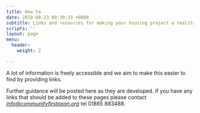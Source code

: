 ```yaml
---
title: How to
date: 2018-08-23 09:30:33 +0000
subtitle: Links and resources for making your housing project a reality
scripts: ''
layout: page
menu:
  header:
    weight: 2

---
```

A lot of information is freely accessible and we aim to make this easier to find by providing links.

Further guidance will be posted here as they are developed. If you have any links that should be added to these pages please contact [_info@communityfirstoxon.org_]() tel 01865 883488.